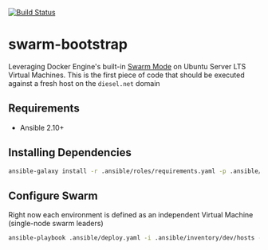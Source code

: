[![Build Status](https://drone-ci.hopto.org/api/badges/Diesel-Net/swarm-bootstrap/status.svg)](https://drone-ci.hopto.org/Diesel-Net/swarm-bootstrap)

# swarm-bootstrap
Leveraging Docker Engine's built-in [Swarm Mode](https://docs.docker.com/engine/swarm/) on Ubuntu Server LTS Virtual Machines. This is the first piece of code that should be executed against a fresh host on the `diesel.net` domain

## Requirements
- Ansible 2.10+

## Installing Dependencies
```bash
ansible-galaxy install -r .ansible/roles/requirements.yaml -p .ansible/roles --force
```

## Configure Swarm
Right now each environment is defined as an independent Virtual Machine (single-node swarm leaders)
```bash
ansible-playbook .ansible/deploy.yaml -i .ansible/inventory/dev/hosts --vault-id ~/.tokens/master_id
```

